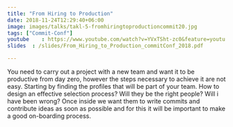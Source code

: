 ```yaml
---
title: "From Hiring to Production"
date: 2018-11-24T12:29:40+06:00
image: images/talks/takl-5-fromhiringtoproductioncommit20.jpg
tags: ["Commit-Conf"]
youtube    : https://www.youtube.com/watch?v=YVxTSht-zc0&feature=youtu.be&t=10332
slides  : /slides/From_Hiring_to_Production_commitConf_2018.pdf

---
```

You need to carry out a project with a new team and want it to be productive from day zero, however the steps necessary to achieve it are not easy. Starting by finding the profiles that will be part of your team. How to design an effective selection process? Will they be the right people? Will i have been wrong? Once inside we want them to write commits and contribute ideas as soon as possible and for this it will be important to make a good on-boarding process.